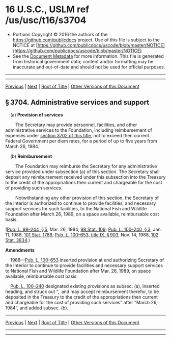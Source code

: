 ---
---

# 16 U.S.C., USLM ref /us/usc/t16/s3704

* Portions Copyright © 2016 the authors of the https://github.com/publicdocs project.
  Use of this file is subject to the NOTICE at [https://github.com/publicdocs/uscode/blob/master/NOTICE](https://github.com/publicdocs/uscode/blob/master/NOTICE)
* See the [Document Metadata](././../../../..//README.md) for more information.
  This file is generated from historical government data; content and/or formatting may be inaccurate and out-of-date and should not be used for official purposes.

----------
----------

[Previous](./../../../..//us/usc/t16/ch57/m__us_usc_t16_s3703.md) | [Next](./../../../..//us/usc/t16/ch57/m__us_usc_t16_s3705.md) | [Root of Title](./../../../../) | [Other Versions of this Document](https://publicdocs.github.io/go/links?ns=uslm&ref=%2Fus%2Fusc%2Ft16%2Fs3704)

## § 3704. Administrative services and support

    (a) __Provision of services__ 

        The Secretary may provide personnel, facilities, and other administrative services to the Foundation, including reimbursement of expenses under [section 3702 of this title][/us/usc/t16/s3702], not to exceed then current Federal Government per diem rates, for a period of up to five years from March 26, 1984.

    (b) __Reimbursement__ 

        The Foundation may reimburse the Secretary for any administrative service provided under subsection (a) of this section. The Secretary shall deposit any reimbursement received under this subsection into the Treasury to the credit of the appropriations then current and chargeable for the cost of providing such services.

        Notwithstanding any other provision of this section, the Secretary of the Interior is authorized to continue to provide facilities, and necessary support services for such facilities, to the National Fish and Wildlife Foundation after March 26, 1989, on a space available, reimbursable cost basis.

([Pub. L. 98–244, § 5][/us/pl/98/244/s5], Mar. 26, 1984, [98 Stat. 109][/us/stat/98/109]; [Pub. L. 100–240, § 3][/us/pl/100/240/s3], Jan. 11, 1988, [101 Stat. 1786][/us/stat/101/1786]; [Pub. L. 100–653, title IX, § 903][/us/pl/100/653/s903], Nov. 14, 1988, [102 Stat. 3834][/us/stat/102/3834].)

 __Amendments__ 

    1988—[Pub. L. 100–653][/us/pl/100/653] inserted provision at end authorizing Secretary of the Interior to continue to provide facilities and necessary support services to National Fish and Wildlife Foundation after Mar. 26, 1989, on space available, reimbursable cost basis.

    [Pub. L. 100–240][/us/pl/100/240] designated existing provisions as subsec. (a), inserted heading, and struck out “, and may accept reimbursement therefor, to be deposited in the Treasury to the credit of the appropriations then current and chargeable for the cost of providing such services” after “March 26, 1984”, and added subsec. (b).

----------

[Previous](./../../../..//us/usc/t16/ch57/m__us_usc_t16_s3703.md) | [Next](./../../../..//us/usc/t16/ch57/m__us_usc_t16_s3705.md) | [Root of Title](./../../../../) | [Other Versions of this Document](https://publicdocs.github.io/go/links?ns=uslm&ref=%2Fus%2Fusc%2Ft16%2Fs3704)

----------
----------

[/us/usc/t16/s3702]: https://publicdocs.github.io/go/links?ns=uslm&ref=%2Fus%2Fusc%2Ft16%2Fs3702
[/us/pl/98/244/s5]: https://publicdocs.github.io/go/links?ns=uslm&ref=%2Fus%2Fpl%2F98%2F244%2Fs5
[/us/stat/98/109]: https://publicdocs.github.io/go/links?ns=uslm&ref=%2Fus%2Fstat%2F98%2F109
[/us/pl/100/240/s3]: https://publicdocs.github.io/go/links?ns=uslm&ref=%2Fus%2Fpl%2F100%2F240%2Fs3
[/us/stat/101/1786]: https://publicdocs.github.io/go/links?ns=uslm&ref=%2Fus%2Fstat%2F101%2F1786
[/us/pl/100/653/s903]: https://publicdocs.github.io/go/links?ns=uslm&ref=%2Fus%2Fpl%2F100%2F653%2Fs903
[/us/stat/102/3834]: https://publicdocs.github.io/go/links?ns=uslm&ref=%2Fus%2Fstat%2F102%2F3834
[/us/pl/100/653]: https://publicdocs.github.io/go/links?ns=uslm&ref=%2Fus%2Fpl%2F100%2F653
[/us/pl/100/240]: https://publicdocs.github.io/go/links?ns=uslm&ref=%2Fus%2Fpl%2F100%2F240


